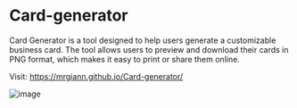 # Card-generator

Card Generator is a tool designed to help users generate a customizable business card. The tool allows users to preview and download their cards in PNG format, which makes it easy to print or share them online.

Visit: https://mrgiann.github.io/Card-generator/

![image](https://github.com/mrgiann/Card-generator/assets/82038942/86cc87c3-bc54-47f0-9010-df33dad7b0f0)
